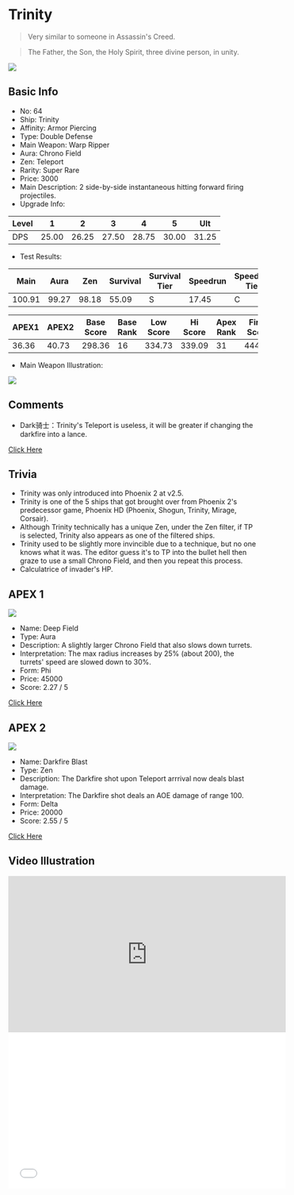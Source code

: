 # Trinity

> Very similar to someone in Assassin's Creed.

> The Father, the Son, the Holy Spirit, three divine person, in unity.

<img src="/ships/ship_64.png" style={{zoom:1}}/>

## Basic Info

- No: 64
- Ship: Trinity
- Affinity: Armor Piercing
- Type: Double Defense
- Main Weapon: Warp Ripper
- Aura: Chrono Field
- Zen: Teleport
- Rarity: Super Rare
- Price: 3000
- Main Description: 2 side-by-side instantaneous hitting forward firing projectiles.
- Upgrade Info: 

| Level | 1 | 2 | 3 | 4 | 5 | Ult |
|--|--|--|--|--|--|--|
| DPS | 25.00 | 26.25 | 27.50 | 28.75 | 30.00 | 31.25 |

- Test Results: 

| Main | Aura | Zen | Survival | Survival Tier | Speedrun | Speedrun Tier | Fun | Fun Tier |
|--|--|--|--|--|--|--|--|--|
| 100.91 | 99.27 | 98.18 | 55.09 | S | 17.45 | C | 33.27 | B |

| APEX1 | APEX2 | Base Score | Base Rank | Low Score | Hi Score | Apex Rank | Final Score | FinalRank |
|--|--|--|--|--|--|--|--|--|
| 36.36 | 40.73 | 298.36 | 16 | 334.73 | 339.09 | 31 | 444.91 | 35 |

- Main Weapon Illustration:

<img src="/illustration/main_64.gif" style={{zoom:1}}/>

## Comments

- Dark骑士：Trinity's Teleport is useless, it will be greater if changing the darkfire into a lance.

[Click Here](https://gamefaqs.gamespot.com/iphone/193681-phoenix-ii/faqs/76704/ship-details-part-7#trinity)

## Trivia

- Trinity was only introduced into Phoenix 2 at v2.5.
- Trinity is one of the 5 ships that got brought over from Phoenix 2's predecessor game, Phoenix HD (Phoenix, Shogun, Trinity, Mirage, Corsair).
- Although Trinity technically has a unique Zen, under the Zen filter, if TP is selected, Trinity also appears as one of the filtered ships.
- Trinity used to be slightly more invincible due to a technique, but no one knows what it was. The editor guess it's to TP into the bullet hell then graze to use a small Chrono Field, and then you repeat this process.
- Calculatrice of invader's HP.

## APEX 1

<img src="/ships/ship_64_apex_1.png" style={{zoom:1}}/>

- Name: Deep Field
- Type: Aura
- Description: A slightly larger Chrono Field that also slows down turrets.
- Interpretation: The max radius increases by 25% (about 200), the turrets' speed are slowed down to 30%.
- Form: Phi
- Price: 45000
- Score: 2.27 / 5

[Click Here](https://gamefaqs.gamespot.com/iphone/193681-phoenix-ii/faqs/76704/ship-details-part-7#phi-chrono-deep-field-c45000)

## APEX 2

<img src="/ships/ship_64_apex_2.png" style={{zoom:1}}/>

- Name: Darkfire Blast
- Type: Zen
- Description: The Darkfire shot upon Teleport arrrival now deals blast damage.
- Interpretation: The Darkfire shot deals an AOE damage of range 100.
- Form: Delta
- Price: 20000
- Score: 2.55 / 5

[Click Here](https://gamefaqs.gamespot.com/iphone/193681-phoenix-ii/faqs/76704/ship-details-part-7#delta-trinity-teleport-darkfire-blast-c20000)

## Video Illustration

<iframe width="560" height="315" src="https://www.youtube.com/embed/QdurlW_0CcA?si=otmlFHl-falZjuOq" title="YouTube video player" frameborder="0" allow="accelerometer; autoplay; clipboard-write; encrypted-media; gyroscope; picture-in-picture; web-share" referrerpolicy="strict-origin-when-cross-origin" allowfullscreen></iframe>

<br/>

<iframe width="560" height="315" src="//player.bilibili.com/player.html?aid=274194094&bvid=BV1Lc411c7fo&cid=1218714173&p=1&autoplay=false" scrolling="no" border="0" frameborder="no" allow="accelerometer; autoplay; clipboard-write; encrypted-media; gyroscope; picture-in-picture; web-share" framespacing="0" allowfullscreen="true"> </iframe>
